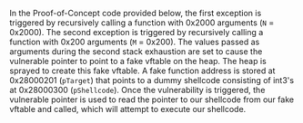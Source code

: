 In the Proof-of-Concept code provided below, the first exception is triggered
by recursively calling a function with 0x2000 arguments (`N` = 0x2000). The
second exception is triggered by recursively calling a function with 0x200
arguments (`M` = 0x200). The values passed as arguments during the second stack
exhaustion are set to cause the vulnerable pointer to point to a fake vftable
on the heap. The heap is sprayed to create this fake vftable. A fake function
address is stored at 0x28000201 (`pTarget`) that points to a dummy shellcode
consisting of int3's at 0x28000300 (`pShellcode`). Once the vulnerability is
triggered, the vulnerable pointer is used to read the pointer to our shellcode
from our fake vftable and called, which will attempt to execute our shellcode.